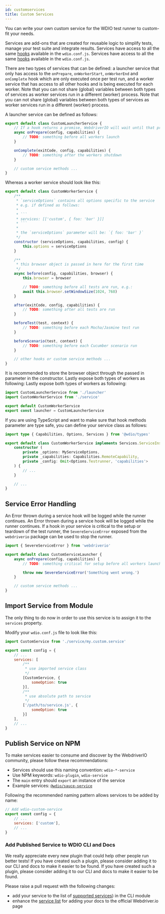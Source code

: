 ```yaml
---
id: customservices
title: Custom Services
---
```


You can write your own custom service for the WDIO test runner to custom-fit your needs.

Services are add-ons that are created for reusable logic to simplify tests, manage your test suite and integrate results. Services have access to all the same [hooks](/docs/configurationfile) available in the `wdio.conf.js`. Services have access to all the same [hooks](/docs/configurationfile) available in the `wdio.conf.js`.

There are two types of services that can be defined: a launcher service that only has access to the `onPrepare`, `onWorkerStart`, `onWorkerEnd` and `onComplete` hook which are only executed once per test run, and a worker service that has access to all other hooks and is being executed for each worker. Note that you can not share (global) variables between both types of services as worker services run in a different (worker) process. Note that you can not share (global) variables between both types of services as worker services run in a different (worker) process.

A launcher service can be defined as follows:

```js
export default class CustomLauncherService {
    // If a hook returns a promise, WebdriverIO will wait until that promise is resolved to continue.
    async onPrepare(config, capabilities) {
        // TODO: something before all workers launch
    }

    onComplete(exitCode, config, capabilities) {
        // TODO: something after the workers shutdown
    }

    // custom service methods ...
}
```

Whereas a worker service should look like this:

```js
export default class CustomWorkerService {
    /**
     * `serviceOptions` contains all options specific to the service
     * e.g. if defined as follows:
     *
     * ```
     * services: [['custom', { foo: 'bar' }]]
     * ```
     *
     * the `serviceOptions` parameter will be: `{ foo: 'bar' }`
     */
    constructor (serviceOptions, capabilities, config) {
        this.options = serviceOptions
    }

    /**
     * this browser object is passed in here for the first time
     */
    async before(config, capabilities, browser) {
        this.browser = browser

        // TODO: something before all tests are run, e.g.:
        await this.browser.setWindowSize(1024, 768)
    }

    after(exitCode, config, capabilities) {
        // TODO: something after all tests are run
    }

    beforeTest(test, context) {
        // TODO: something before each Mocha/Jasmine test run
    }

    beforeScenario(test, context) {
        // TODO: something before each Cucumber scenario run
    }

    // other hooks or custom service methods ...
}
```

It is recommended to store the browser object through the passed in parameter in the constructor. Lastly expose both types of workers as following: Lastly expose both types of workers as following:

```js
import CustomLauncherService from './launcher'
import CustomWorkerService from './service'

export default CustomWorkerService
export const launcher = CustomLauncherService
```

If you are using TypeScript and want to make sure that hook methods parameter are type safe, you can define your service class as follows:

```ts
import type { Capabilities, Options, Services } from '@wdio/types'

export default class CustomWorkerService implements Services.ServiceInstance {
    constructor (
        private _options: MyServiceOptions,
        private _capabilities: Capabilities.RemoteCapability,
        private _config: Omit<Options.Testrunner, 'capabilities'>
    ) {
        // ...
    }

    // ...
}
```

## Service Error Handling

An Error thrown during a service hook will be logged while the runner continues. An Error thrown during a service hook will be logged while the runner continues. If a hook in your service is critical to the setup or teardown of the test runner, the `SevereServiceError` exposed from the `webdriverio` package can be used to stop the runner.

```js
import { SevereServiceError } from 'webdriverio'

export default class CustomServiceLauncher {
    async onPrepare(config, capabilities) {
        // TODO: something critical for setup before all workers launch

        throw new SevereServiceError('Something went wrong.')
    }

    // custom service methods ...
}
```

## Import Service from Module

The only thing to do now in order to use this service is to assign it to the `services` property.

Modify your `wdio.conf.js` file to look like this:

```js
import CustomService from './service/my.custom.service'

export const config = {
    // ...
    services: [
        /**
         * use imported service class
         */
        [CustomService, {
            someOption: true
        }],
        /**
         * use absolute path to service
         */
        ['/path/to/service.js', {
            someOption: true
        }]
    ],
    // ...
}
```

## Publish Service on NPM

To make services easier to consume and discover by the WebdriverIO community, please follow these recommendations:

* Services should use this naming convention: `wdio-*-service`
* Use NPM keywords: `wdio-plugin`, `wdio-service`
* The `main` entry should `export` an instance of the service
* Example services: [`@wdio/sauce-service`](https://github.com/webdriverio/webdriverio/tree/main/packages/wdio-sauce-service)

Following the recommended naming pattern allows services to be added by name:

```js
// Add wdio-custom-service
export const config = {
    // ...
    services: ['custom'],
    // ...
}
```

### Add Published Service to WDIO CLI and Docs

We really appreciate every new plugin that could help other people run better tests! If you have created such a plugin, please consider adding it to our CLI and docs to make it easier to be found. If you have created such a plugin, please consider adding it to our CLI and docs to make it easier to be found.

Please raise a pull request with the following changes:

- add your service to the list of [supported services](https://github.com/webdriverio/webdriverio/blob/main/packages/wdio-cli/src/constants.ts#L92-L128)) in the CLI module
- enhance the [service list](https://github.com/webdriverio/webdriverio/blob/main/scripts/docs-generation/3rd-party/services.json) for adding your docs to the official Webdriver.io page
